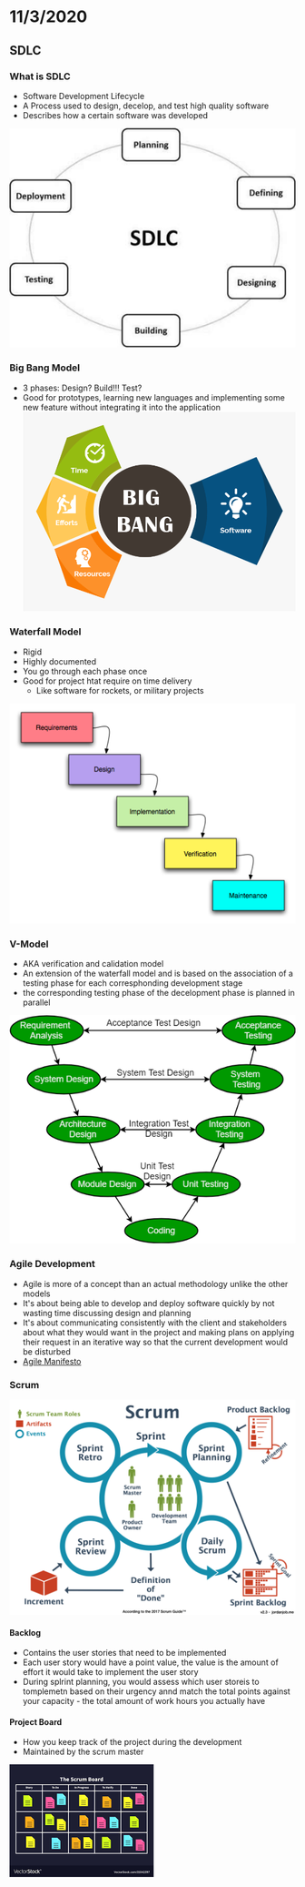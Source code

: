 # 11/3/2020
## SDLC
### What is SDLC
- Software Development Lifecycle
- A Process used to design, decelop, and test high quality software
- Describes how a certain software was developed

![SLDC](./images/sdlc_stages.jpg)

### Big Bang Model
- 3 phases: Design? Build!!! Test?
- Good for prototypes, learning new languages and implementing some new feature without integrating it into the application
![Big Band Model](./images/bigbangmodel.png)

### Waterfall Model
- Rigid
- Highly documented
- You go through each phase once
- Good for project htat require on time delivery
	- Like software for rockets, or military projects

![Waterfall Model](./images/Waterfall_model.png)

### V-Model
- AKA verification and calidation model
- An extension of the waterfall model and is based on the association of a testing phase for each corresphonding development stage
- the corresponding testing phase of the decelopment phase is planned in parallel

![V-Model](./images/V-Model.png)

### Agile Development
- Agile is more of a concept than an actual methodology unlike the other models
- It's about being able to develop and deploy software quickly by not wasting time discussing design and planning
- It's about communicating consistently with the client and stakeholders about what they would want in the project and making plans on applying their request in an iterative way so that the current development would be disturbed
- [Agile Manifesto](https://agilemanifesto.org/)

### Scrum

![Scrum](./images/scrum.png)

#### Backlog
- Contains the user stories that need to be implemented
- Each user story would have a point value, the value is the amount of effort it would take to implement the user story
- During splrint planning, you would assess which user storeis to tomplemetn based on their urgency annd match the total points against your capacity - the total amount of work hours you actually have

#### Project Board
- How you keep track of the project during the development
- Maintained by the scrum master

![Scrum board](./images/scrumboard.png)